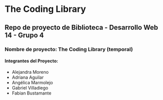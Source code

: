 # The Coding Library
## Repo de proyecto de Biblioteca - Desarrollo Web 14 - Grupo 4

### Nombre de proyecto: The Coding Library (temporal)

#### Integrantes del Proyecto:

* Alejandra Moreno
* Adriana Aguilar
* Angélica Marmolejo
* Gabriel Villadiego
* Fabian Bustamante


